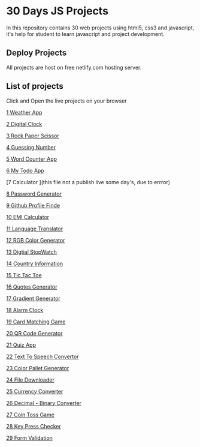 
# 30 Days JS Projects

In this repository contains 30 web projects using html5, css3 and javascript, it's help for student to learn javascript and project development.
## Deploy Projects

  All projects are host on free netlify.com hosting server.


## List of projects
Click and Open the live projects on your browser

 [1 Weather App](https://weatherapp2212.netlify.app)

 [2 Digital Clock](https://digitalclock22.netlify.app)

 [3 Rock Paper Scissor](https://rockpaperscissor22.netlify.app)

 [4 Guessing Number](https://guesswithjs.netlify.app)

 [5 Word Counter App](https://wordcounter22.netlify.app)
 
 [6 My Todo App](https://mytodoin.netlify.app)

[7 Calculator ](this file not a publish live some day's, due to errror)

[8 Password Generator](https://passgenerate22.netlify.app)

[9 Github Profile Finde ](https://githubprofilefinde.netlify.app)

[10 EMI Calculator ](https://emicalculator22.netlify.app)

[11 Language Translator ](https://languagetranslate22.netlify.app)

[12 RGB Color Generator ](https://rgbcolorgenerator22.netlify.app)

[13 Digtial StopWatch ](https://stopwatch22.netlify.app)

[14 Country Information ](https://getcountry.netlify.app)

[15 Tic Tac Toe ](https://tictactoegame22.netlify.app)

[16 Quotes Generator ](https://motivationquotes22.netlify.app)

[17 Gradient Generator ](https://gradientgenerator22.netlify.app)

[18 Alarm Clock ](https://setalarm.netlify.app)

[19 Card Matching Game ](https://cardmatching22.netlify.app)

[20 QR Code Generator ](https://qrcode2212.netlify.app)

[21 Quiz App ](https://quizappinjs.netlify.app)

[22 Text To Speech Convertor ](https://likhoaursuno.netlify.app)

[23 Color Pallet Generator ](https://colorcombination.netlify.app)

[24 File Downloader ](https://filedownloaderbyajay.netlify.app)

[25 Currency Converter ](https://checkcurrencyrate.netlify.app)

[26 Decimal - Binary Converter ](https://decimaltobinaryconverter.netlify.app)

[27 Coin Toss Game ](https://cointoss.netlify.app)

[28 Key Press Checker ](https://keypresschecker.netlify.app)

[29 Form Validation ](https://completeformvalidation.netlify.app)
